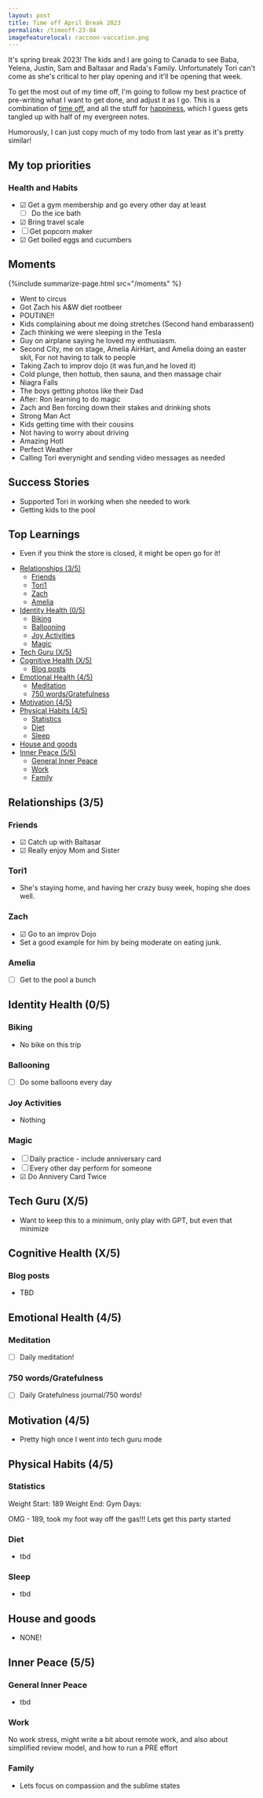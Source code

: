 ```yaml
---
layout: post
title: Time off April Break 2023
permalink: /timeoff-23-04
imagefeaturelocal: raccoon-vaccation.png
---
```


It's spring break 2023! The kids and I are going to Canada to see Baba, Yelena, Justin, Sam and Baltasar and Rada's Family. Unfortunately Tori can't come as she's critical to her play opening and it'll be opening that week.

To get the most out of my time off, I'm going to follow my best practice of pre-writing what I want to get done, and adjust it as I go. This is a combination of [time off](/time-off), and all the stuff for [happiness](/happy), which I guess gets tangled up with half of my evergreen notes.

Humorously, I can just copy much of my todo from last year as it's pretty similar!

## My top priorities

### Health and Habits

- ☑ Get a gym membership and go every other day at least
  - ☐ Do the ice bath
- ☑ Bring travel scale
- ☐ Get popcorn maker
- ☑ Get boiled eggs and cucumbers

## Moments

{%include summarize-page.html src="/moments" %}

- Went to circus
- Got Zach his A&W diet rootbeer
- POUTINE!!
- Kids complaining about me doing stretches (Second hand embarassent)
- Zach thinking we were sleeping in the Tesla
- Guy on airplane saying he loved my enthusiasm.
- Second City, me on stage, Amelia AirHart, and Amelia doing an easter skit, For not having to talk to people
- Taking Zach to improv dojo (it was fun,and he loved it)
- Cold plunge, then hottub, then sauna, and then massage chair
- Niagra Falls
- The boys getting photos like their Dad
- After: Ron learning to do magic
- Zach and Ben forcing down their stakes and drinking shots
- Strong Man Act
- Kids getting time with their cousins
- Not having to worry about driving
- Amazing Hotl
- Perfect Weather
- Calling Tori everynight and sending video messages as needed

## Success Stories

- Supported Tori in working when she needed to work
- Getting kids to the pool

## Top Learnings

- Even if you think the store is closed, it might be open go for it!

<!-- prettier-ignore-start -->
<!-- vim-markdown-toc-start -->

- [Relationships (3/5)](#relationships-35)
  - [Friends](#friends)
  - [Tori1](#tori1)
  - [Zach](#zach)
  - [Amelia](#amelia)
- [Identity Health (0/5)](#identity-health-05)
  - [Biking](#biking)
  - [Ballooning](#ballooning)
  - [Joy Activities](#joy-activities)
  - [Magic](#magic)
- [Tech Guru (X/5)](#tech-guru-x5)
- [Cognitive Health (X/5)](#cognitive-health-x5)
  - [Blog posts](#blog-posts)
- [Emotional Health (4/5)](#emotional-health-45)
  - [Meditation](#meditation)
  - [750 words/Gratefulness](#750-wordsgratefulness)
- [Motivation (4/5)](#motivation-45)
- [Physical Habits (4/5)](#physical-habits-45)
  - [Statistics](#statistics)
  - [Diet](#diet)
  - [Sleep](#sleep)
- [House and goods](#house-and-goods)
- [Inner Peace (5/5)](#inner-peace-55)
  - [General Inner Peace](#general-inner-peace)
  - [Work](#work)
  - [Family](#family)

<!-- vim-markdown-toc-end -->
<!-- prettier-ignore-end -->

## Relationships (3/5)

### Friends

- ☑ Catch up with Baltasar
- ☑ Really enjoy Mom and Sister

### Tori1

- She's staying home, and having her crazy busy week, hoping she does well.

### Zach

- ☑ Go to an improv Dojo
- Set a good example for him by being moderate on eating junk.

### Amelia

- ☐ Get to the pool a bunch

## Identity Health (0/5)

### Biking

- No bike on this trip

### Ballooning

- ☐ Do some balloons every day

### Joy Activities

- Nothing

### Magic

- ☐ Daily practice - include anniversary card
- ☐ Every other day perform for someone
- ☑ Do Annivery Card Twice

## Tech Guru (X/5)

- Want to keep this to a minimum, only play with GPT, but even that minimize

## Cognitive Health (X/5)

### Blog posts

- TBD

## Emotional Health (4/5)

### Meditation

- ☐ Daily meditation!

### 750 words/Gratefulness

- ☐ Daily Gratefulness journal/750 words!

## Motivation (4/5)

- Pretty high once I went into tech guru mode

## Physical Habits (4/5)

### Statistics

Weight Start: 189
Weight End:
Gym Days:

OMG - 189, took my foot way off the gas!!! Lets get this party started

### Diet

- tbd

### Sleep

- tbd

## House and goods

- NONE!

## Inner Peace (5/5)

### General Inner Peace

- tbd

### Work

No work stress, might write a bit about remote work, and also about simplified review model, and how to run a PRE effort

### Family

- Lets focus on compassion and the sublime states
